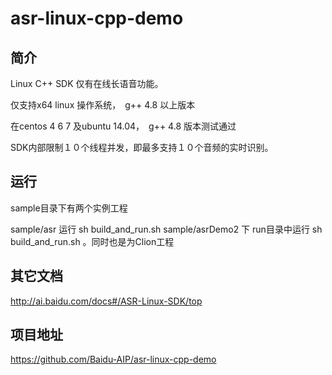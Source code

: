 # asr-linux-cpp-demo
## 简介

Linux C++ SDK 仅有在线长语音功能。



仅支持x64 linux 操作系统，　g++ 4.8 以上版本

在centos 4 6 7 及ubuntu 14.04，　g++ 4.8 版本测试通过

SDK内部限制１０个线程并发，即最多支持１０个音频的实时识别。 



## 运行

sample目录下有两个实例工程

sample/asr 运行 sh build_and_run.sh
sample/asrDemo2 下 run目录中运行 sh build_and_run.sh 。同时也是为Clion工程

## 其它文档

http://ai.baidu.com/docs#/ASR-Linux-SDK/top

## 项目地址

https://github.com/Baidu-AIP/asr-linux-cpp-demo